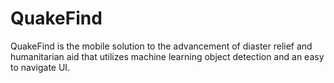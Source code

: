 # QuakeFind
QuakeFind is the mobile solution to the advancement of diaster relief and humanitarian aid that utilizes machine learning object detection and an easy to navigate UI.
</br>
